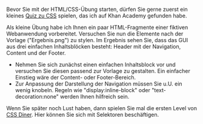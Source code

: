 Bevor Sie mit der HTML/CSS-Übung starten, dürfen Sie gerne zuerst ein kleines [Quiz zu CSS](https://de.khanacademy.org/computing/computer-programming/html-css/intro-to-css/e/quiz--simple-css-selectors) spielen, das ich auf Khan Academy gefunden habe.

Als kleine Übung habe ich Ihnen ein paar HTML-Fragmente einer fiktiven Webanwendung vorbereitet. Versuchen Sie nun die Elemente nach der Vorlage ("Ergebnis.png") zu stylen. Im Ergebnis sehen Sie, dass das GUI aus drei einfachen Inhaltsblöcken besteht: Header mit der Navigation, Content und der Footer.

- Nehmen Sie sich zunächst einen einfachen Inhaltsblock vor und versuchen Sie diesen passend zur Vorlage zu gestalten. Ein einfacher Einstieg wäre der Content- oder Footer-Bereich.
- Zur Anpassung der Darstellung der Navigation müssen Sie u.U. ein wenig knobeln. Regeln wie "display:inline-block" oder "text-decoration:none" werden Ihnen hilfreich sein.


Wenn Sie später noch Lust haben, dann spielen Sie mal die ersten Level von [CSS Diner](https://flukeout.github.io). Hier können Sie sich mit Selektoren beschäftigen.